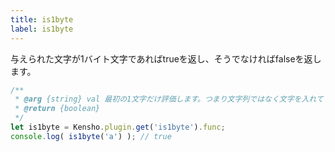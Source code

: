 ```yaml
---
title: is1byte
label: is1byte
---
```


与えられた文字が1バイト文字であればtrueを返し、そうでなければfalseを返します。

```js
/**
 * @arg {string} val 最初の1文字だけ評価します。つまり文字列ではなく文字を入れてください。
 * @return {boolean}
 */
let is1byte = Kensho.plugin.get('is1byte').func;
console.log( is1byte('a') ); // true
```
